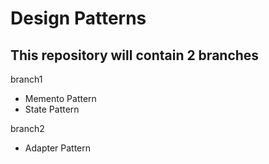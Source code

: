 # Design Patterns 

## This repository will contain 2 branches 

branch1
 - Memento Pattern
 - State   Pattern



branch2
- Adapter Pattern
